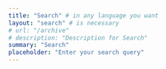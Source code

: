 ```yaml
---
title: "Search" # in any language you want
layout: "search" # is necessary
# url: "/archive"
# description: "Description for Search"
summary: "Search"
placeholder: "Enter your search query"
---
```

